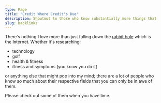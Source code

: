 ```yaml
---
type: Page
title: "Credit Where Credit's Due"
description: Shoutout to those who know substantially more things that me.
slug: backlinks
---
```


There's nothing I love more than just falling down the [rabbit hole](https://www.merriam-webster.com/dictionary/rabbit%20hole) which is the Internet. Whether it's researching:

- technology
- golf
- health & fitness
- illness and symptoms (you know you do it)

or anything else that might pop into my mind; there are a lot of people who know so much about their respective fields that you can only be in awe of them.

Please check out some of them when you have time.
